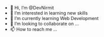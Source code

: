- 👋 Hi, I’m @DevNirmit
- 👀 I’m interested in learning new skills
- 🌱 I’m currently learning Web Development
- 💞️ I’m looking to collaborate on ...
- 📫 How to reach me ...

<!---
DevNirmit/DevNirmit is a ✨ special ✨ repository because its `README.md` (this file) appears on your GitHub profile.
You can click the Preview link to take a look at your changes.
--->
